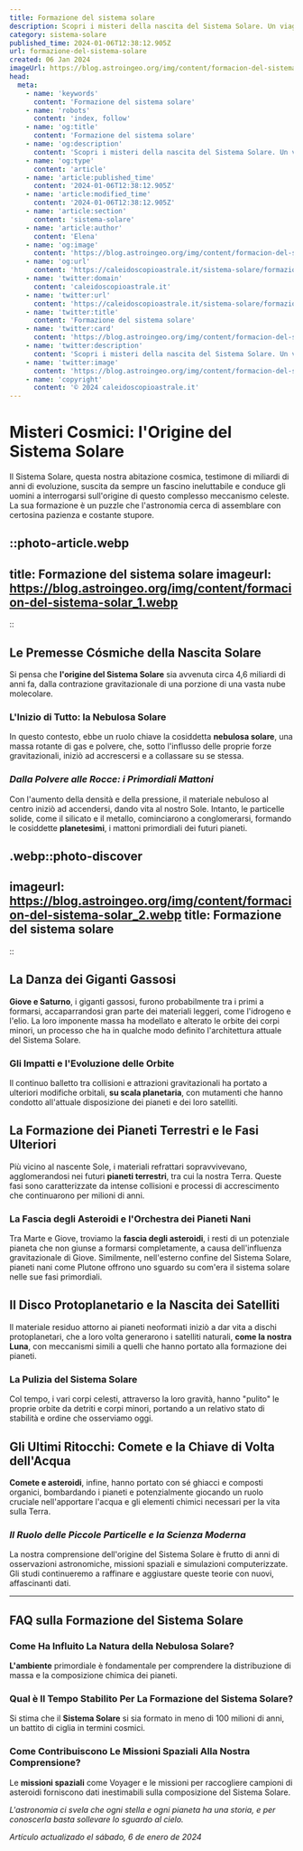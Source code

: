 ```yaml
---
title: Formazione del sistema solare
description: Scopri i misteri della nascita del Sistema Solare. Un viaggio affascinante tra teorie e scoperte scientifiche. Leggi ora!
category: sistema-solare
published_time: 2024-01-06T12:38:12.905Z
url: formazione-del-sistema-solare
created: 06 Jan 2024
imageUrl: https://blog.astroingeo.org/img/content/formacion-del-sistema-solar_1.webp
head:
  meta:
    - name: 'keywords'
      content: 'Formazione del sistema solare'
    - name: 'robots'
      content: 'index, follow'
    - name: 'og:title'
      content: 'Formazione del sistema solare'
    - name: 'og:description'
      content: 'Scopri i misteri della nascita del Sistema Solare. Un viaggio affascinante tra teorie e scoperte scientifiche. Leggi ora!'
    - name: 'og:type'
      content: 'article'
    - name: 'article:published_time'
      content: '2024-01-06T12:38:12.905Z'
    - name: 'article:modified_time'
      content: '2024-01-06T12:38:12.905Z'
    - name: 'article:section'
      content: 'sistema-solare'
    - name: 'article:author'
      content: 'Elena'
    - name: 'og:image'
      content: 'https://blog.astroingeo.org/img/content/formacion-del-sistema-solar_1.webp'
    - name: 'og:url'
      content: 'https://caleidoscopioastrale.it/sistema-solare/formazione-del-sistema-solare'
    - name: 'twitter:domain'
      content: 'caleidoscopioastrale.it'
    - name: 'twitter:url'
      content: 'https://caleidoscopioastrale.it/sistema-solare/formazione-del-sistema-solare'
    - name: 'twitter:title'
      content: 'Formazione del sistema solare'
    - name: 'twitter:card'
      content: 'https://blog.astroingeo.org/img/content/formacion-del-sistema-solar_1.webp'
    - name: 'twitter:description'
      content: 'Scopri i misteri della nascita del Sistema Solare. Un viaggio affascinante tra teorie e scoperte scientifiche. Leggi ora!'
    - name: 'twitter:image'
      content: 'https://blog.astroingeo.org/img/content/formacion-del-sistema-solar_1.webp'
    - name: 'copyright'
      content: '© 2024 caleidoscopioastrale.it'
---
```

# Misteri Cosmici: l'Origine del Sistema Solare

Il Sistema Solare, questa nostra abitazione cosmica, testimone di miliardi di anni di evoluzione, suscita da sempre un fascino ineluttabile e conduce gli uomini a interrogarsi sull'origine di questo complesso meccanismo celeste. La sua formazione è un puzzle che l'astronomia cerca di assemblare con certosina pazienza e costante stupore.

::photo-article.webp
---
title: Formazione del sistema solare
imageurl: https://blog.astroingeo.org/img/content/formacion-del-sistema-solar_1.webp
---
::

## Le Premesse Cósmiche della Nascita Solare  
Si pensa che **l'origine del Sistema Solare** sia avvenuta circa 4,6 miliardi di anni fa, dalla contrazione gravitazionale di una porzione di una vasta nube molecolare. 

### L'Inizio di Tutto: la Nebulosa Solare
In questo contesto, ebbe un ruolo chiave la cosiddetta **nebulosa solare**, una massa rotante di gas e polvere, che, sotto l'influsso delle proprie forze gravitazionali, iniziò ad accrescersi e a collassare su se stessa.

### *Dalla Polvere alle Rocce: i Primordiali Mattoni*
Con l'aumento della densità e della pressione, il materiale nebuloso al centro iniziò ad accendersi, dando vita al nostro Sole. Intanto, le particelle solide, come il silicato e il metallo, cominciarono a conglomerarsi, formando le cosiddette **planetesimi**, i mattoni primordiali dei futuri pianeti.

.webp::photo-discover
---
imageurl: https://blog.astroingeo.org/img/content/formacion-del-sistema-solar_2.webp
title: Formazione del sistema solare
---
::

## La Danza dei Giganti Gassosi
**Giove e Saturno**, i giganti gassosi, furono probabilmente tra i primi a formarsi, accaparrandosi gran parte dei materiali leggeri, come l'idrogeno e l'elio. La loro imponente massa ha modellato e alterato le orbite dei corpi minori, un processo che ha in qualche modo definito l'architettura attuale del Sistema Solare.

### Gli Impatti e l'Evoluzione delle Orbite
Il continuo balletto tra collisioni e attrazioni gravitazionali ha portato a ulteriori modifiche orbitali, **su scala planetaria**, con mutamenti che hanno condotto all'attuale disposizione dei pianeti e dei loro satelliti.

## La Formazione dei Pianeti Terrestri e le Fasi Ulteriori
Più vicino al nascente Sole, i materiali refrattari sopravvivevano, agglomerandosi nei futuri **pianeti terrestri**, tra cui la nostra Terra. Queste fasi sono caratterizzate da intense collisioni e processi di accrescimento che continuarono per milioni di anni.

### La Fascia degli Asteroidi e l'Orchestra dei Pianeti Nani
Tra Marte e Giove, troviamo la **fascia degli asteroidi**, i resti di un potenziale pianeta che non giunse a formarsi completamente, a causa dell'influenza gravitazionale di Giove. Similmente, nell'esterno confine del Sistema Solare, pianeti nani come Plutone offrono uno sguardo su com'era il sistema solare nelle sue fasi primordiali.

## Il Disco Protoplanetario e la Nascita dei Satelliti
Il materiale residuo attorno ai pianeti neoformati iniziò a dar vita a dischi protoplanetari, che a loro volta generarono i satelliti naturali, **come la nostra Luna**, con meccanismi simili a quelli che hanno portato alla formazione dei pianeti.

### La Pulizia del Sistema Solare
Col tempo, i vari corpi celesti, attraverso la loro gravità, hanno "pulito" le proprie orbite da detriti e corpi minori, portando a un relativo stato di stabilità e ordine che osserviamo oggi.

## Gli Ultimi Ritocchi: Comete e la Chiave di Volta dell'Acqua
**Comete e asteroidi**, infine, hanno portato con sé ghiacci e composti organici, bombardando i pianeti e potenzialmente giocando un ruolo cruciale nell'apportare l'acqua e gli elementi chimici necessari per la vita sulla Terra.

### *Il Ruolo delle Piccole Particelle e la Scienza Moderna*
La nostra comprensione dell'origine del Sistema Solare è frutto di anni di osservazioni astronomiche, missioni spaziali e simulazioni computerizzate. Gli studi continueremo a raffinare e aggiustare queste teorie con nuovi, affascinanti dati.

---

## FAQ sulla Formazione del Sistema Solare

### Come Ha Influito La Natura della Nebulosa Solare?
**L'ambiente** primordiale è fondamentale per comprendere la distribuzione di massa e la composizione chimica dei pianeti.

### Qual è Il Tempo Stabilito Per La Formazione del Sistema Solare?
Si stima che il **Sistema Solare** si sia formato in meno di 100 milioni di anni, un battito di ciglia in termini cosmici.

### Come Contribuiscono Le Missioni Spaziali Alla Nostra Comprensione?
Le **missioni spaziali** come Voyager e le missioni per raccogliere campioni di asteroidi forniscono dati inestimabili sulla composizione del Sistema Solare.

*L'astronomia ci svela che ogni stella e ogni pianeta ha una storia, e per conoscerla basta sollevare lo sguardo al cielo.*

_Artículo actualizado el sábado, 6 de enero de 2024_